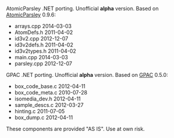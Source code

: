 AtomicParsley .NET porting. Unofficial **alpha** version. Based on [AtomicParsley](https://bitbucket.org/wez/atomicparsley) 0.9.6:
  * arrays.cpp 2014-03-03
  * AtomDefs.h 2011-04-02
  * id3v2.cpp 2012-12-07
  * id3v2defs.h 2011-04-02
  * id3v2types.h 2011-04-02
  * main.cpp 2014-03-03
  * parsley.cpp 2012-12-07

GPAC .NET porting. Unofficial **alpha** version. Based on [GPAC](http://gpac.sourceforge.net) 0.5.0:
  * box\_code\_base.c 2012-04-11
  * box\_code\_meta.c 2010-07-28
  * isomedia\_dev.h 2012-04-11
  * sample\_descs.c 2012-03-27
  * hinting.c 2011-07-05
  * box\_dump.c 2012-04-11

These components are provided "AS IS". Use at own risk.